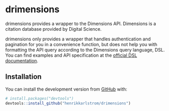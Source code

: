 
<!-- README.md is generated from README.Rmd. Please edit that file -->

# drimensions

drimensions provides a wrapper to the Dimensions API. Dimensions is a
citation database provided by Digital Science.

drimensions only provides a wrapper that handles authentication and
pagination for you in a convenience function, but does not help you with
formatting the API query according to the Dimensions query language,
DSL. You can find examples and API specification at the [official DSL
documentation](https://docs.dimensions.ai/dsl/index.html).

## Installation

You can install the development version from
[GitHub](https://github.com/) with:

``` r
# install.packages("devtools")
devtools::install_github("henrikkarlstrom/drimensions")
```
